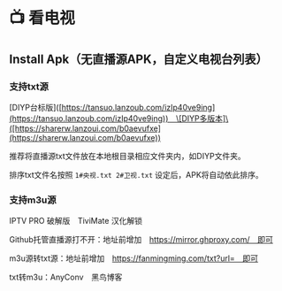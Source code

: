 # 📺 看电视

## Install Apk（无直播源APK，自定义电视台列表）

### 支持txt源

\[DIYP台标版]\([https://tansuo.lanzoub.com/izIp40ve9ing](https://tansuo.lanzoub.com/izIp40ve9ing))　\[DIYP多版本]\([https://sharerw.lanzoui.com/b0aevufxe](https://sharerw.lanzoui.com/b0aevufxe))

推荐将直播源txt文件放在本地根目录相应文件夹内，如DIYP文件夹。

排序txt文件名按照 `1#央视.txt 2#卫视.txt` 设定后，APK将自动依此排序。

### 支持m3u源

IPTV PRO 破解版　TiviMate 汉化解锁

Github托管直播源打不开：地址前增加　https://mirror.ghproxy.com/　即可

m3u源转txt源：地址前增加　https://fanmingming.com/txt?url=　即可

txt转m3u：AnyConv　黑鸟博客
